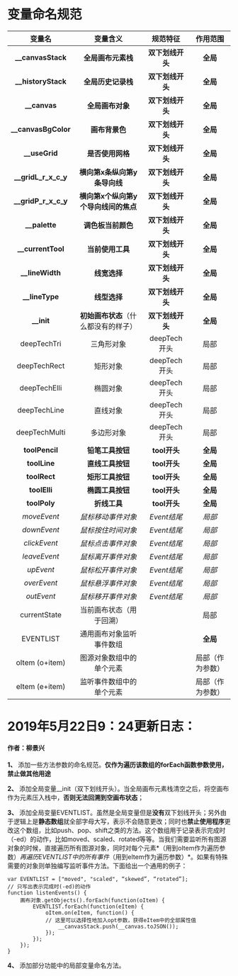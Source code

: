 # 变量命名规范
|       变量名        |               变量含义               |     规范特征     |     作用范围     |
| :-----------------: | :----------------------------------: | :--------------: | :--------------: |
|  **__canvasStack**  |          **全局画布元素栈**          | **双下划线开头** |     **全局**     |
| **__historyStack**  |          **全局历史记录栈**          | **双下划线开头** |     **全局**     |
|    **__canvas**     |           **全局画布对象**           | **双下划线开头** |     **全局**     |
| **__canvasBgColor** |            **画布背景色**            | **双下划线开头** |     **全局**     |
|    **__useGrid**    |           **是否使用网格**           | **双下划线开头** |     **全局**     |
| **__gridL_r_x_c_y** |     **横向第x条纵向第y条导向线**     | **双下划线开头** |     **全局**     |
| **__gridP_r_x_c_y** | **横向第x个纵向第y个导向线间的焦点** | **双下划线开头** |     **全局**     |
|    **__palette**    |          **调色板当前颜色**          | **双下划线开头** |     **全局**     |
|  **__currentTool**  |           **当前使用工具**           | **双下划线开头** |     **全局**     |
|   **__lineWidth**   |             **线宽选择**             | **双下划线开头** |     **全局**     |
|   **__lineType**    |             **线型选择**             | **双下划线开头** |     **全局**     |
|     **__init**      | **初始画布状态**（什么都没有的样子） | **双下划线开头** |     **全局**     |
|     deepTechTri     |              三角形对象              |   deepTech开头   |       局部       |
|    deepTechRect     |               矩形对象               |   deepTech开头   |       局部       |
|    deepTechElli     |               椭圆对象               |   deepTech开头   |       局部       |
|    deepTechLine     |               直线对象               |   deepTech开头   |       局部       |
|    deepTechMulti    |              多边形对象              |   deepTech开头   |       局部       |
|   **toolPencil**    |           **铅笔工具按钮**           |   **tool开头**   |     **全局**     |
|    **toolLine**     |           **直线工具按钮**           |   **tool开头**   |     **全局**     |
|    **toolRect**     |           **矩形工具按钮**           |   **tool开头**   |     **全局**     |
|    **toolElli**     |           **椭圆工具按钮**           |   **tool开头**   |     **全局**     |
|    **toolPoly**     |             **折线工具**             |   **tool开头**   |     **全局**     |
|     *moveEvent*     |          *鼠标移动事件对象*          |   *Event结尾*    |      *局部*      |
|     *downEvent*     |          *鼠标按住时间对象*          |   *Event结尾*    |      *局部*      |
|    *clickEvent*     |          *鼠标点击事件对象*          |   *Event结尾*    |      *局部*      |
|    *leaveEvent*     |          *鼠标离开事件对象*          |   *Event结尾*    |      *局部*      |
|      *upEvent*      |          *鼠标松开事件对象*          |   *Event结尾*    |      *局部*      |
|     *overEvent*     |          *鼠标悬浮事件对象*          |   *Event结尾*    |      *局部*      |
|     *outEvent*      |          *鼠标移开事件对象*          |   *Event结尾*    |      *局部*      |
|    currentState     |       当前画布状态（用于回溯）       |                  |       局部       |
|      EVENTLIST      |       通用画布对象监听事件数组       |                  |     **全局**     |
|   oItem (o+item)    |       图源对象数组中的单个元素       |                  | 局部（作为参数） |
|   eItem (e+item)    |       监听事件数组中的单个元素       |                  | 局部（作为参数） |

# 2019年5月22日9：24更新日志：

#### 作者：柳景兴

**1、** 添加一些方法参数的命名规范。**仅作为遍历该数组的forEach函数参数使用，禁止做其他用途**

**2、** 添加全局变量__init（双下划线开头）。当全局画布元素栈清空之后，将空画布作为元素压入栈中，**否则无法回溯到空画布状态**；

**3、** 添加全局变量EVENTLIST。虽然是全局变量但是**没有**双下划线开头；另外由于逻辑上是**静态数组**就全部字母大写，表示不会随意更改；同时也**禁止使用程序**更改这个数组，比如push、pop、shift之类的方法。这个数组用于记录表示完成时（-ed）的动作，比如moved、scaled、rotated等等。当我们需要监听所有图源对象的时候，直接遍历所有图源对象，同时对每个元素*（用到oItem作为遍历参数）*再遍历EVENTLIST中的所有事件*（用到eItem作为遍历参数）*。如果有特殊需要的对象则单独编写监听事件方法。下面给出一个通用的例子：

```
var EVENTLIST = ["moved", "scaled", “skewed”, “rotated”]; 
// 只写出表示完成时(-ed)的动作 
function listenEvents() {
    画布对象.getObjects().forEach(function(oItem) {
	    EVENTLIST.forEach(function(eItem) {
            oItem.on(eItem, function() {
            // 这里可以选择性地加入opt参数，获得eItem中的全部属性值
                __canvasStack.push(__canvas.toJSON());
            });
        });
    });
}

```

**4、** 添加部分功能中的局部变量命名方法。

